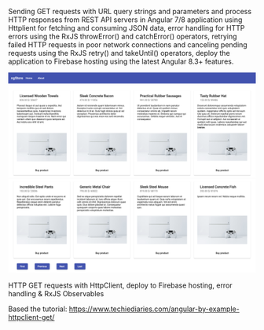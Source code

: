 Sending GET requests with URL query strings and parameters and process HTTP responses from REST API servers in Angular 7/8 application using Httplient for fetching and consuming JSON data, error handling for HTTP errors using the RxJS throwError() and catchError() operators, retrying failed HTTP requests in poor network connections and canceling pending requests using the RxJS retry() and takeUntil() operators, deploy the application to Firebase hosting using the latest Angular 8.3+ features.


![Image alt](https://github.com/SalimovaNellia/httpclient-angular8-example/raw/master/src/assets/app-screenshot-1.png)
![Image alt](https://github.com/SalimovaNellia/httpclient-angular8-example/raw/master/src/assets/app-screenshot-2.png)


HTTP GET requests with HttpClient, deploy to Firebase hosting, error handling & RxJS Observables

Based the tutorial: https://www.techiediaries.com/angular-by-example-httpclient-get/
